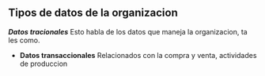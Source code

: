 ## Tipos de datos de la organizacion

***Datos tracionales***
Esto habla de los datos que maneja la organizacion, ta les como.

- **Datos transaccionales**
Relacionados con la compra y venta, actividades de produccion